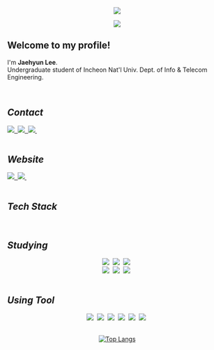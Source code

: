 <div align="center">
<!--타이틀 부분-->
<a href = "https://github.com/jaehyunkor"><img src="https://postfiles.pstatic.net/MjAyNDAzMjZfMTQ4/MDAxNzExNDI1MzIyODM4.ysAmWdFJVocCDIweTvpEYjEMy2l_PR5p10_lDW8xei8g.ryH23JcEG5UdyJ29LMFbEusS48X18uehNbV9gZljL1Mg.PNG/%EC%8A%A4%ED%81%AC%EB%A6%B0%EC%83%B7_2024-03-26_%EC%98%A4%ED%9B%84_12.55.06.png?type=w773" />

<a href="https://hits.seeyoufarm.com"><img src="https://hits.seeyoufarm.com/api/count/incr/badge.svg?url=https%3A%2F%2Fgithub.com%2Fjaehyunkor%2Fhit-counter&count_bg=%2379C83D&title_bg=%23555555&icon=github.svg&icon_color=%23FFFFFF&title=hits&edge_flat=false"/></a>

<h2 align="left"><b>Welcome to my profile!</b></h2>
<p align="left">
I'm <b>Jaehyun Lee</b>. <br>
Undergraduate student of Incheon Nat'l Univ. Dept. of Info & Telecom Engineering.
</p>
<br>

<h2 align="left"><b><i>Contact</i></b></h2>
<div align="left">
  <a href="mailto:zeha8917@gmail.com"> 
    <img src="https://img.shields.io/badge/zeha8917@gmail.com-EA4335?style=flat-square&logo=gmail&logoColor=white"/>&nbsp
  </a>
  <a href="https://www.instagram.com/jaehyunkor/"> 
    <img src="https://img.shields.io/badge/jaehyunkor-E4405F?style=flat-square&logo=instagram&logoColor=white"/>&nbsp
  </a>
  <a href="https://www.twitter.com/jaehyunkor/"> 
    <img src="https://img.shields.io/badge/jaehyunkor-000000?style=flat-square&logo=X&logoColor=white"/>&nbsp
  </a>
</div><br>

<h2 align="left"><b><i>Website</i></b></h2>
<div align="left">
  <a href="https://velog.io/@jaehyunkor/posts"> 
    <img src="https://img.shields.io/badge/Velog-20C997?style=flat-square&logo=velog&logoColor=white"/>&nbsp
  </a>
  <a href="https://fabulous-viscount-d7f.notion.site/2078c6a2e061479fbaff92827e75e5b3"> 
    <img src="https://img.shields.io/badge/notion-000000?style=flat-square&logo=notion&logoColor=white"/>&nbsp
  </a>
</div><br>

<!--내용 부분-->

<h2 align="left"><b><i>Tech Stack</i></b></h2>
<!--<div align="center">
  <img src="https://img.shields.io/badge/react-20232a.svg?style=for-the-badge&logo=react&logoColor=61DAFB" />&nbsp
</div>-->

<br>

<h2 align="left"><b><i>Studying</i></b></h2>
<div align="center">
  <img src="https://img.shields.io/badge/Python-3776AB.svg?style=flat-square&logo=python&logoColor=white" />&nbsp
  <img src="https://img.shields.io/badge/Java-bf2e24?style=flat-square&logo=java&logoColor=white" />&nbsp
  <img src="https://img.shields.io/badge/C%23-512BD4?style=flat-square&logo=Csharp&logoColor=white" />&nbsp
  <br>
  <img src="https://img.shields.io/badge/HTML-E34F26?style=flat-square&logo=html5&logoColor=white" />&nbsp
  <img src="https://img.shields.io/badge/CSS-1572B6?style=flat-square&logo=Css3&logoColor=white" />&nbsp
  <img src="https://img.shields.io/badge/JavaScript-F7DF1E?style=flat-square&logo=javascript&logoColor=black" />&nbsp
  
</div>

<br>

<h2 align="left"><b><i>Using Tool</i></b></h2>
<div align="center">
  <img src="https://img.shields.io/badge/IntelliJ-000000?style=flat-square&logo=intellijidea&logoColor=white" />&nbsp
  <img src="https://img.shields.io/badge/CLion-000000?style=flat-square&logo=clion&logoColor=white" />&nbsp
  <img src="https://img.shields.io/badge/PyCharm-000000?style=flat-square&logo=pycharm&logoColor=white" />&nbsp
  <img src="https://img.shields.io/badge/Visual Studio Code-007ACC?style=flat-square&logo=Visualstudiocode&logoColor=white" />&nbsp
  <img src="https://img.shields.io/badge/Git-F05032?style=flat-square&logo=git&logoColor=white" />&nbsp
  <img src="https://img.shields.io/badge/Unity-000000?style=flat-square&logo=unity&logoColor=white" />&nbsp

</div>

<br>

[![Top Langs](https://github-readme-stats.vercel.app/api/top-langs/?username=jaehyunkor&langs_count=8)](https://github.com/jaehyunkor/github-readme-stats)

<br>

</div>

